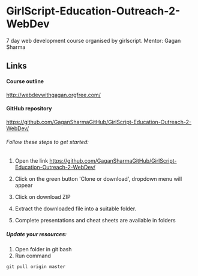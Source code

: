 # GirlScript-Education-Outreach-2-WebDev
7 day web development course organised by girlscript. Mentor: Gagan Sharma
## Links
#### Course outline
http://webdevwithgagan.orgfree.com/
#### GitHub repository
https://github.com/GaganSharmaGitHub/GirlScript-Education-Outreach-2-WebDev/

###### Follow these steps to get started:
1. Open the link https://github.com/GaganSharmaGitHub/GirlScript-Education-Outreach-2-WebDev/

2. Click on the green button 'Clone or download', dropdown menu will appear
3. Click on download ZIP
4. Extract the downloaded file into a suitable folder.
5. Complete presentations and cheat sheets are available in folders

##### Update your resources:
1. Open folder in git bash
2. Run command 
```
git pull origin master
```
